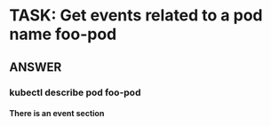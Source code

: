 
# TASK: Get events related to a pod name foo-pod

## ANSWER

### kubectl describe pod foo-pod

#### There is an event section

